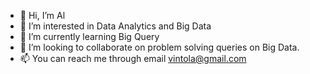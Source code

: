 - 👋 Hi, I’m Al
- 👀 I’m interested in Data Analytics and Big Data
- 🌱 I’m currently learning Big Query
- 💞️ I’m looking to collaborate on problem solving queries on Big Data. 
- 📫 You can reach me through email vintola@gmail.com

